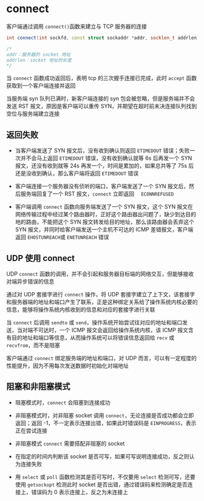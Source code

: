# connect

客户端通过调用 `connect()`函数来建立与 TCP 服务器的连接

```cpp
int connect(int sockfd, const struct sockaddr *addr, socklen_t addrlen);

/*
addr：服务器的 socket 地址
addrlen：socket 地址的长度
*/
```

当 `connect` 函数成功返回后，表明 tcp 的三次握手连接已完成，此时 `accept` 函数获取到一个客户端连接并返回

当服务端 syn 队列已满时，新客户端连接的 syn 包会被忽略，但是服务端并不会发送 RST 报文，原因是客户端可以重传 SYN，并期望在超时前未决连接队列找到空位与服务端建立连接

## 返回失败

- 当客户端发送了 SYN 报文后，没有收到确认则返回 `ETIMEDOUT` 错误；失败一次并不会马上返回 `ETIMEDOUT` 错误，没有收到确认就等 6s 后再发一个 SYN 报文，还没有收到就等 24s 再发一个，时间是累加的，如果总共等了 75s 后还是没收到确认，那么客户端将返回  `ETIMEDOUT` 错误

- 客户端连接一个服务器没有侦听的端口，客户端发送了一个 SYN 报文后，然后服务端回复了一个 RST 报文，`connect` 立即返回 `  ECONNREFUSED`

- 客户端调用 `connect` 函数向服务端发送了一个 SYN 报文，这个 SYN 报文在网络传输过程中经过某个路由器时，正好这个路由器出问题了，缺少到达目的地的路由，不能把这个 SYN 报文转发给目的地址，那么该路由器会丢弃这个 SYN 报文，并同时给客户端发送一个主机不可达的 ICMP 差错报文，客户端返回 `EHOSTUNREACH`或 `ENETUNREACH` 错误

## UDP 使用 connect

UDP `connect` 函数的调用，并不会引起和服务器目标端的网络交互，但能够接收对端异步错误的信息

通过对 UDP 套接字进行 `connect` 操作，将 UDP 套接字建立了上下文，该套接字和服务器端的地址和端口产生了联系，正是这种绑定关系给了操作系统内核必要的信息，能够将操作系统内核收到的信息和对应的套接字进行关联

当 `connect` 后调用 `sendto` 或 `send`，操作系统开始尝试往对应的地址和端口发送，当对端不可达时，一个 ICMP 报文会返回给操作系统内核，该 ICMP 报文含有目的地址和端口等信息，从而操作系统可以将错误信息返回给 `recv` 或 `recvfrom`，而不是阻塞

客户端通过 `connect` 绑定服务端的地址和端口，对 UDP 而言，可以有一定程度的性能提升，因为不用每次发送数据时初始化对端地址

## 阻塞和非阻塞模式

- 阻塞模式时，`connect` 会阻塞到连接成功

- 非阻塞模式时，对非阻塞 socket 调用 `connect`，无论连接是否成功都会立即返回；返回 -1，不一定表示连接出错，如果此时错误码是 `EINPROGRESS`，表示正在尝试连接

- 非阻塞模式 `connect` 需要搭配非阻塞的 socket

- 在指定的时间内判断该 socket 是否可写，如果可写说明连接成功，反之则认为连接失败

- 用 `select` 或 `poll` 函数检测其是否可写时，不仅要用 `select` 检测可写，还要使用 `getsockopt` 检测此时 socket 是否出错，通过错误码来检测确定是否连接上，错误码为 0 表示连接上，反之为未连接上